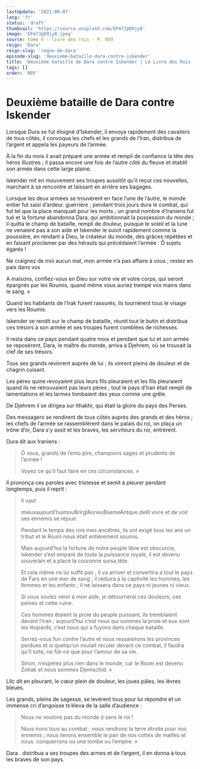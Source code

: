 ```yaml
---
lastUpdate: '2021-09-07'
lang: 'fr'
status: 'draft'
thumbnail: 'https://source.unsplash.com/EFm7JpD9jy8'
image: 'EFm7JpD9jy8.jpeg'
source: tome V - livre des rois - P. 059
reign: 'Dara'
reign-slug: 'regne-de-dara'
episode-slug: 'deuxieme-bataille-dara-contre-iskender'
title: 'Deuxième bataille de Dara contre Iskender | Le Livre des Rois | Shâhnâmeh'
tags: []
order: '005'
---
```


<!-- LTeX: language=fr -->

# Deuxième bataille de Dara contre Iskender

Lorsque Dura se fut éloigné d’Iskender, il envoya rapidement des cavaliers de tous côtés, il convoqua les chefs et les grands de l’Iran, distribua de l’argent et appela les payeurs de l’armée.

À la fin du mois il avait préparé une armée et rempli de confiance la tête des héros illustres ; il passa encore une fois de l’autre côté du fleuve et établit son armée dans cette large plaine.

Iskender mit en mouvement ses troupes aussitôt qu’il reçut ces nouvelles, marchant à sa rencontre et laissant en arrière ses bagages.

Lorsque les deux armées se trouvèrent en face l’une de l’autre, le monde entier fut saisi d’ardeur. guerrière ; pendant trois jours dura le combat, qui fut tel que la place manquait pour les morts ; un grand nombre d’Iraniens fut tué et la fortune abandonna Dara, qui ambitionnait la possession du monde ; il quitta le champ de bataille, rempli de douleur, puisque le soleil et la lune ne venaient pas à son aide et Iskender le suivit rapidement comme la poussière, en rendant à Dieu, le créateur du monde, des grâces répétées et en faisant proclamer par des hérauts qui précédaient l’armée : Ô sujets égarés !

Ne craignez de moi aucun mal, mon armée n’a pas affaire à vous ; restez en paix dans vos

A maisons, confiez-vous en Dieu sur votre vie et votre corps, qui seront épargnés par les Roumis, quand même vous auriez trempé vos mains dans le sang. »

Quand les habitants de l’Irak furent rassurés, ils tournèrent tous le visage vers les Roumis.

Iskender se rendit sur le champ de bataille, réunit tout le butin et distribua ces trésors à son armée et ses troupes furent comblées de richesses.

Il resta dans ce pays pendant quatre mois et pendant que lui et son armée se reposèrent, Dara, le maître du monde, arriva à Djehrem, où se trouvait la clef de ses trésors.

Tous ses grands revinrent auprès de lui ; ils vinrent pleins de douleur et de chagrin cuisant.

Les pères quine revoyaient plus leurs fils pleuraient et les fils pleuraient quand ils ne retrouvaient pas leurs pères ; tout le pays d’Iran était rempli de lamentations et les larmes tombaient des yeux comme une grêle.

De Djehrem il se dirigea sur Ithakhr, qui était la gloire du pays des Perses.

Des messagers se rendirent de tous côtés auprès des grands et des héros ; les chefs de l’armée se rassemblèrent dans le palais du roi, on plaça un trône d’or, Dara s’y assit et les braves, les serviteurs du roi, entrèrent.

Dura dit aux Iraniens :

> Ô vous, grands de l’emo pire, champions sages et prudents de l’armée !
>
> Voyez ce qu’il faut faire en ces circonstances. »

Il prononça ces paroles avec tristesse et semit à pleurer pendant longtemps, puis il reprit :

> Il vaut
>
> mieuxaujourd’huimouBrirglAorieuBsemeAntque.de6l vivre et de voir ses ennemis se réjouir.
>
> Pendant le temps des rois mes ancêtres, ils ont exigé tous les ans un tribut et le Roum nous était entièrement soumis.
>
> Mais aujourd’hui la fortune de notre peuple libre est obscurcie, Iskender s’est emparé de toute la puissance royale, il est devenu souverain et a placé la couronne sursa tête.
>
> Et cela même ne lui suffit pas ; il va arriver et convertira a tout le pays de Fars en une mer de sang ; il réduira à la captivité les hommes, les femmes et les enfants ; il ne laissera dans ce pays ni jeunes ni vieux.
>
> Si vous voulez venir à mon aide, je détournerai ces douleurs, ces peines et cette ruine.
>
> Ces hommes étaient la proie du peuple puissant, ils tremblaient devant l’Iran ; aujourd’hui c’est nous qui sommes la proie et eux sont les léopards, c’est nous qui a fuyons dans chaque bataille.
>
> Serrez-vous fun contre l’autre et nous ressaisirons les provinces perdues et si quelqu’un voulait reculer devant ce combat, il faudra qu’il lutte, ne fût-ce que pour l’amour de sa vie.
>
> Sinon, n’espérez plus rien dans le monde, car le Roum est devenu Zohak et nous sommes Djemschid. »

Lllc dit en pleurant, le cœur plein de douleur, les joues pâles, les lèvres bleues.

Les grands, pleins de sagesse, se levèrent tous pour lui répondre et un immense cri d’angoisse ts’éleva de la salle d’audience :

> Nous ne voulons pas du monde (i sans le roi !
>
> Nous irons tous au combat ; nous rendrons la terre étroite pour nos ennemis ; nous lierons ensemble le pan de nos cottes de mailles et nous. conquerrons ou une tombe ou l’empire. »

Dara .
distribua a ses troupes des armes et de l’argent, il en donna à tous les braves de son pays.
